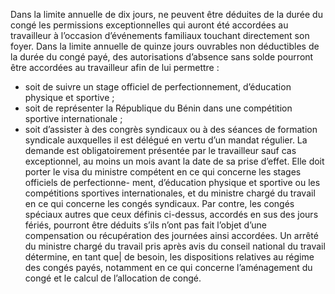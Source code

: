 Dans la limite annuelle de dix jours, ne peuvent être déduites de la durée du congé les permissions exceptionnelles qui auront été accordées au travailleur à l’occasion d’événements familiaux touchant directement son foyer.
Dans la limite annuelle de quinze jours ouvrables non déductibles de la durée du congé payé, des autorisations d’absence sans solde pourront être accordées au travailleur afin de lui permettre :
- soit de suivre un stage officiel de perfectionnement, d’éducation physique et sportive ;
- soit de représenter la République du Bénin dans une compétition sportive internationale ;
- soit d’assister à des congrès syndicaux ou à des séances de formation syndicale auxquelles il est délégué en vertu d’un mandat régulier.
La demande est obligatoirement présentée par le travailleur sauf cas exceptionnel, au moins un mois avant la date de sa prise d’effet.
Elle doit porter le visa du ministre compétent en ce qui concerne les stages officiels de perfectionne- ment, d’éducation physique et sportive ou les compétitions sportives internationales, et du ministre chargé du travail en ce qui concerne les congés syndicaux.
Par contre, les congés spéciaux autres que ceux définis ci-dessus, accordés en sus des jours fériés, pourront être déduits s’ils n’ont pas fait l’objet d’une compensation ou récupération des journées ainsi accordées.
Un arrêté du ministre chargé du travail pris après avis du conseil national du travail détermine, en tant que| de besoin, les dispositions relatives au régime des congés payés, notamment en ce qui concerne l’aménagement du congé et le calcul de l’allocation de congé.